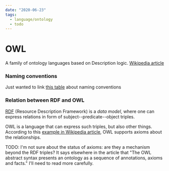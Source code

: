 ```yaml
---
date: "2020-06-23"
tags:
  - language/ontology
  - todo
---
```


# OWL

A family of ontology languages based on Description logic. [Wikipedia article](https://en.wikipedia.org/wiki/Web_Ontology_Language)


### Naming conventions
Just wanted to link [this table](https://en.wikipedia.org/wiki/Description_logic#Terminology_compared_to_FOL_and_OWL) about naming conventions

### Relation between RDF and OWL

[RDF](https://en.wikipedia.org/wiki/Resource_Description_Framework) (Resource Description Framework) is a _data model_, where one can express relations in form of subject--predicate--object triples.

OWL is a language that can express such triples, but also other things. According to this [example in Wikipedia article](https://en.wikipedia.org/wiki/Web_Ontology_Language#Example), OWL supports axioms about the relationships.

TODO: I'm not sure about the status of axioms: are they a mechanism beyond the RDF triples? It says elsewhere in the article that "The OWL abstract syntax presents an ontology as a sequence of annotations, axioms and facts." I'll need to read more carefully.
